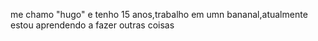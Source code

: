  me chamo "hugo" e tenho 15 anos,trabalho em umn bananal,atualmente estou aprendendo a fazer outras coisas
